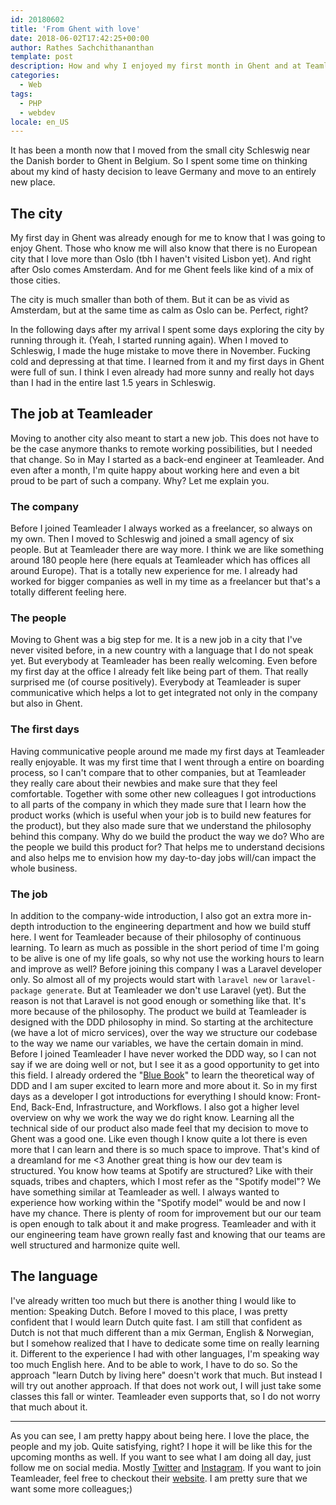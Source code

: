 ```yaml
---
id: 20180602
title: 'From Ghent with love'
date: 2018-06-02T17:42:25+00:00
author: Rathes Sachchithananthan
template: post
description: How and why I enjoyed my first month in Ghent and at Teamleader
categories:
  - Web
tags:
  - PHP
  - webdev
locale: en_US
---
```


It has been a month now that I moved from the small city Schleswig near the Danish border to Ghent in Belgium. So I spent some time on thinking about my kind of hasty decision to leave Germany and move to an entirely new place.

## The city
My first day in Ghent was already enough for me to know that I was going to enjoy Ghent. Those who know me will also know that there is no European city that I love more than Oslo (tbh I haven't visited Lisbon yet). And right after Oslo comes Amsterdam. And for me Ghent feels like kind of a mix of those cities.

The city is much smaller than both of them. But it can be as vivid as Amsterdam, but at the same time as calm as Oslo can be. Perfect, right?

In the following days after my arrival I spent some days exploring the city by running through it. (Yeah, I started running again). When I moved to Schleswig, I made the huge mistake to move there in November. Fucking cold and depressing at that time. I learned from it and my first days in Ghent were full of sun. I think I even already had more sunny and really hot days than I had in the entire last 1.5 years in Schleswig.

## The job at Teamleader
Moving to another city also meant to start a new job. This does not have to be the case anymore thanks to remote working possibilities, but I needed that change. So in May I started as a back-end engineer at Teamleader.
And even after a month, I'm quite happy about working here and even a bit proud to be part of such a company. Why? Let me explain you.

### The company
Before I joined Teamleader I always worked as a freelancer, so always on my own. Then I moved to Schleswig and joined a small agency of six people. But at Teamleader there are way more. I think we are like something around 180 people here (here equals at Teamleader which has offices all around Europe).
That is a totally new experience for me. I already had worked for bigger companies as well in my time as a freelancer but that's a totally different feeling here.

### The people
Moving to Ghent was a big step for me. It is a new job in a city that I've never visited before, in a new country with a language that I do not speak yet.
But everybody at Teamleader has been really welcoming. Even before my first day at the office I already felt like being part of them. That really surprised me (of course positively).
Everybody at Teamleader is super communicative which helps a lot to get integrated not only in the company but also in Ghent.

### The first days
Having communicative people around me made my first days at Teamleader really enjoyable. It was my first time that I went through a entire on boarding process, so I can't compare that to other companies, but at Teamleader they really care about their newbies and make sure that they feel comfortable.
Together with some other new colleagues I got introductions to all parts of the company in which they made sure that I learn how the product works (which is useful when your job is to build new features for the product), but they also made sure that we understand the philosophy behind this company. Why do we build the product the way we do? Who are the people we build this product for? That helps me to understand decisions and also helps me to envision how my day-to-day jobs will/can impact the whole business.

### The job
In addition to the company-wide introduction, I also got an extra more in-depth introduction to the engineering department and how we build stuff here.
I went for Teamleader because of their philosophy of continuous learning. To learn as much as possible in the short period of time I'm going to be alive is one of my life goals, so why not use the working hours to learn and improve as well?
Before joining this company I was a Laravel developer only. So almost all of my projects would start with `laravel new`  or `laravel-package generate`.
But at Teamleader we don't use Laravel (yet). But the reason is not that Laravel is not good enough or something like that. It's more because of the philosophy.
The product we build at Teamleader is designed with the DDD philosophy in mind. So starting at the architecture (we have a lot of micro services), over the way we structure our codebase to the way we name our variables, we have the certain domain in mind.
Before I joined Teamleader I have never worked the DDD way, so I can not say if we are doing well or not, but I see it as a good opportunity to get into this field. I already ordered the "[Blue Book](https://amzn.to/2J8nnXP)" to learn the theoretical way of DDD and I am super excited to learn more and more about it.
So in my first days as a developer I got introductions for everything I should know: Front-End, Back-End, Infrastructure, and Workflows. I also got a higher level overview on why we work the way we do right know.
Learning all the technical side of our product also made feel that my decision to move to Ghent was a good one. Like even though I know quite a lot there is even more that I can learn and there is so much space to improve. That's kind of a dreamland for me <3
Another great thing is how our dev team is structured. You know how teams at Spotify are structured? Like with their squads, tribes and chapters, which I most refer as the "Spotify model"? We have something similar at Teamleader as well. I always wanted to experience how working within the "Spotify model" would be and now I have my chance. There is plenty of room for improvement but our our team is open enough to talk about it and make progress. Teamleader and with it our engineering team have grown really fast and knowing that our teams are well structured and harmonize quite well.

## The language
I've already written too much but there is another thing I would like to mention: Speaking Dutch.
Before I moved to this place, I was pretty confident that I would learn Dutch quite fast. I am still that confident as Dutch is not that much different than a mix German, English & Norwegian, but I somehow realized that I have to dedicate some time on really learning it.
Different to the experience I had with other languages, I'm speaking way too much English here. And to be able to work, I have to do so. So the approach "learn Dutch by living here" doesn't work that much.
But instead I will try out another approach. If that does not work out, I will just take some classes this fall or winter. Teamleader even supports that, so I do not worry that much about it.

- - - -

As you can see, I am pretty happy about being here. I love the place, the people and my job. Quite satisfying, right? I hope it will be like this for the upcoming months as well.
If you want to see what I am doing all day, just follow me on social media. Mostly [Twitter](https://twitter.com/rswebdesigner) and [Instagram](https://www.instagram.com/tamizhographer/).
If you want to join Teamleader, feel free to checkout their [website](https://www.teamleader.eu/company). I am pretty sure that we want some more colleagues;)